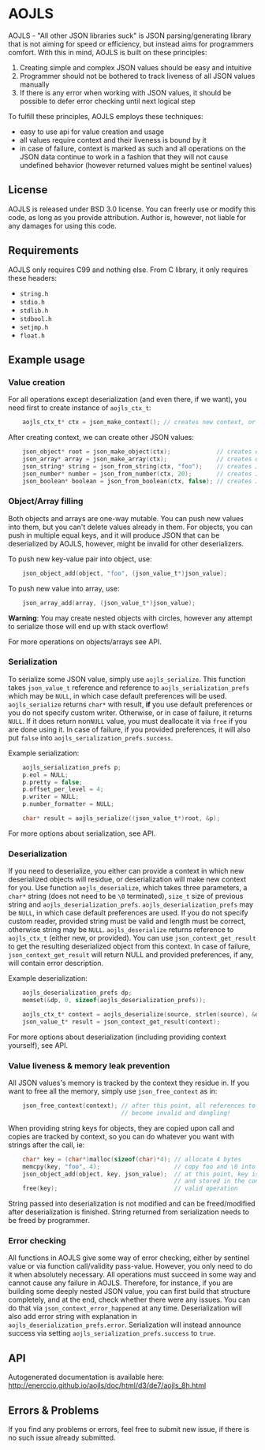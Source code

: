 # AOJLS

AOJLS - "All other JSON libraries suck" is JSON parsing/generating library that is not aiming for speed or efficiency, but instead aims for programmers comfort. With this in mind, AOJLS is built on these principles:

1. Creating simple and complex JSON values should be easy and intuitive
2. Programmer should not be bothered to track liveness of all JSON values manually
3. If there is any error when working with JSON values, it should be possible to defer error checking until next logical step

To fulfill these principles, AOJLS employs these techniques:

* easy to use api for value creation and usage
* all values require context and their liveness is bound by it
* in case of failure, context is marked as such and all operations on the JSON data continue to work in a fashion that they will not cause undefined behavior (however returned values might be sentinel values)

## License

AOJLS is released under BSD 3.0 license. You can freerly use or modify this code, as long as you provide attribution. Author is, however, not liable for any damages for using this code.

## Requirements

AOJLS only requires C99 and nothing else. From C library, it only requires these headers:

* `string.h`
* `stdio.h`
* `stdlib.h`
* `stdbool.h`
* `setjmp.h`
* `float.h`

## Example usage

### Value creation

For all operations except deserialization (and even there, if we want), you need first to create instance of `aojls_ctx_t`:

```c
	aojls_ctx_t* ctx = json_make_context(); // creates new context, or returns NULL on failure
```

After creating context, we can create other JSON values:

```c
	json_object* root = json_make_object(ctx);             // creates empty JSON object {}
	json_array* array = json_make_array(ctx);              // creates empty JSON array []
	json_string* string = json_from_string(ctx, "foo");    // creates JSON string "foo"
	json_number* number = json_from_number(ctx, 20);       // creates JSON number 20
	json_boolean* boolean = json_from_boolean(ctx, false); // creates JSON false value 
```

### Object/Array filling

Both objects and arrays are one-way mutable. You can push new values into them, but you can't delete values already in them. For objects, you can push in multiple equal keys, and it will produce JSON that can be deserialized by AOJLS, however, might be invalid for other deserializers.

To push new key-value pair into object, use:

```c
	json_object_add(object, "foo", (json_value_t*)json_value);
```

To push new value into array, use:

```c
	json_array_add(array, (json_value_t*)json_value);
```

**Warning**: You may create nested objects with circles, however any attempt to serialize those will end up with stack overflow!

For more operations on objects/arrays see API.

### Serialization

To serialize some JSON value, simply use `aojls_serialize`. This function takes `json_value_t` reference and reference to `aojls_serialization_prefs` which may be `NULL`, in which case default preferences will be used. `aojls_serialize` returns `char*` with result, **if** you use default preferences or you do not specify custom writer. Otherwise, or in case of failure, it returns `NULL`. If it does return non`NULL` value, you must deallocate it via `free` if you are done using it. In case of failure, if you provided preferences, it will also put `false` into `aojls_serialization_prefs.success`.

Example serialization:

```c
    aojls_serialization_prefs p;
	p.eol = NULL;
	p.pretty = false;
	p.offset_per_level = 4;
	p.writer = NULL;
	p.number_formatter = NULL;

	char* result = aojls_serialize((json_value_t*)root, &p);
```

For more options about serialization, see API.

### Deserialization

If you need to deserialize, you either can provide a context in which new deserialized objects will residue, or deserialization will make new context for you. Use function `aojls_deserialize`, which takes three parameters, a `char*` string (does not need to be `\0` terminated), `size_t` size of previous string and `aojls_deserialization_prefs`. `aojls_deserialization_prefs` may be `NULL`, in which case default preferences are used. If you do not specify custom reader, provided string must be valid and length must be correct, otherwise string may be `NULL`. `aojls_deserialize` returns reference to `aojls_ctx_t` (either new, or provided). You can use `json_context_get_result` to get the resulting deserialized object from this context. In case of failure, `json_context_get_result` will return NULL and provided preferences, if any, will contain error description. 

Example deserialization:

```c
	aojls_deserialization_prefs dp;
	memset(&dp, 0, sizeof(aojls_deserialization_prefs));

	aojls_ctx_t* context = aojls_deserialize(source, strlen(source), &dp);
	json_value_t* result = json_context_get_result(context);
```

For more options about deserialization (including providing context yourself), see API. 

### Value liveness & memory leak prevention

All JSON values's memory is tracked by the context they residue in. If you want to free all the memory, simply use `json_free_context` as in:

```c
	json_free_context(context); // after this point, all references to JSON values held in this context
								// become invalid and dangling!
```

When providing string keys for objects, they are copied upon call and copies are tracked by context, so you can do whatever you want with strings after the call, ie:

```c
	char* key = (char*)malloc(sizeof(char)*4); // allocate 4 bytes
	memcpy(key, "foo", 4);                     // copy foo and \0 into key
	json_object_add(object, key, json_value);  // at this point, key is copied 
											   // and stored in the context
	free(key);                                 // valid operation
```

String passed into deserialization is not modified and can be freed/modified after deserialization is finished. String returned from serialization needs to be freed by programmer. 

### Error checking

All functions in AOJLS give some way of error checking, either by sentinel value or via function call/validity pass-value. However, you only need to do it when absolutely necessary. All operations must succeed in some way and cannot cause any failure in AOJLS. Therefore, for instance, if you are building some deeply nested JSON value, you can first build that structure completely, and at the end, check whether there were any issues. You can do that via `json_context_error_happened` at any time. Deserialization will also add error string with explanation in `aojls_deserialization_prefs.error`. Serialization will instead announce success via setting `aojls_serialization_prefs.success` to `true`.

## API
Autogenerated documentation is available here: http://enerccio.github.io/aojls/doc/html/d3/de7/aojls_8h.html

## Errors & Problems

If you find any problems or errors, feel free to submit new issue, if there is no such issue already submitted.
